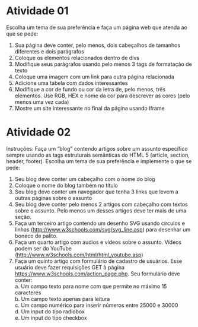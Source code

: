 # Atividade 01
Escolha um tema de sua preferência e faça um página web que atenda ao que se pede:

1. Sua página deve conter, pelo menos, dois cabeçalhos de tamanhos diferentes e dois parágrafos
2. Coloque os elementos relacionados dentro de divs
3. Modifique seus parágrafos usando pelo menos 3 tags de formatação de texto 
4. Coloque uma imagem com um link para outra página relacionada
5. Adicione uma tabela com dados interessantes
6. Modifique a cor de fundo ou cor da letra de, pelo menos, três elementos. Use RGB, HEX e nome da cor para descrever as cores (pelo menos uma vez cada)
7. Mostre um site interessante no final da página usando Iframe


# Atividade 02
Instruções: Faça um “blog” contendo artigos sobre um assunto específico sempre usando as tags estruturais semânticas do HTML 5 (article, section, header, footer). Escolha um tema de sua preferência e implemente o que se pede:

1. Seu blog deve conter um cabeçalho com o nome do blog
2. Coloque o nome do blog também no título
3. Seu blog deve conter um navegador que tenha 3 links que levem a outras páginas sobre o assunto
4. Seu blog deve conter pelo menos 2 artigos com cabeçalho com textos sobre o assunto. Pelo menos um desses artigos deve ter mais de uma seção.
5. Faça um terceiro artigo contendo um desenho SVG usando círculos e linhas (http://www.w3schools.com/svg/svg_line.asp) para desenhar um boneco de palito.
6. Faça um quarto artigo com audios e vídeos sobre o assunto. Vídeos podem ser do YouTube (http://www.w3schools.com/html/html_youtube.asp)
7. Faça um quinto artigo com formulário de cadastro de usuários. Esse usuário deve fazer requisições GET à página https://www.w3schools.com/action_page.php. Seu formulário deve conter: <br>
  a. Um campo texto para nome com que permite no máximo 15 caracteres <br>
  b. Um campo texto apenas para leitura <br>
  c. Um campo numérico para inserir números entre 25000 e 30000 <br>
  d. Um input do tipo radiobox <br>
  e. Um input do tipo checkbox <br>
 


